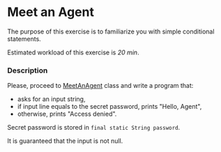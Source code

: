 # Meet an Agent

The purpose of this exercise is to familiarize you with simple conditional statements.

Estimated workload of this exercise is _20 min_.

### Description
Please, proceed to [MeetAnAgent](src/main/java/com/epam/rd/autotasks/meetanagent/MeetAnAgent.java) class
and write a program that:
- asks for an input string,
- if input line equals to the secret password, prints "Hello, Agent",
- otherwise, prints "Access denied".

Secret password is stored in `final static String password`.

It is guaranteed that the input is not null.
